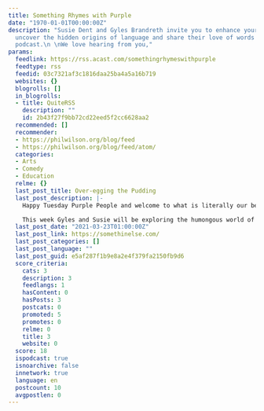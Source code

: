 ```yaml
---
title: Something Rhymes with Purple
date: "1970-01-01T00:00:00Z"
description: "Susie Dent and Gyles Brandreth invite you to enhance your vocabulary,
  uncover the hidden origins of language and share their love of words in this award-winning
  podcast.\n \nWe love hearing from you,"
params:
  feedlink: https://rss.acast.com/somethingrhymeswithpurple
  feedtype: rss
  feedid: 03c7321af3c1816daa25ba4a5a16b719
  websites: {}
  blogrolls: []
  in_blogrolls:
  - title: QuiteRSS
    description: ""
    id: 2b43f27f9bb72cd22eed5f2cc6628aa2
  recommended: []
  recommender:
  - https://philwilson.org/blog/feed
  - https://philwilson.org/blog/feed/atom/
  categories:
  - Arts
  - Comedy
  - Education
  relme: {}
  last_post_title: Over-egging the Pudding
  last_post_description: |-
    Happy Tuesday Purple People and welcome to what is literally our best ever, extra special, supersized edition of the show!

    This week Gyles and Susie will be exploring the humongous world of
  last_post_date: "2021-03-23T01:00:00Z"
  last_post_link: https://somethinelse.com/
  last_post_categories: []
  last_post_language: ""
  last_post_guid: e5af287f1b9e8a2e4f379fa2150fb9d6
  score_criteria:
    cats: 3
    description: 3
    feedlangs: 1
    hasContent: 0
    hasPosts: 3
    postcats: 0
    promoted: 5
    promotes: 0
    relme: 0
    title: 3
    website: 0
  score: 18
  ispodcast: true
  isnoarchive: false
  innetwork: true
  language: en
  postcount: 10
  avgpostlen: 0
---
```

